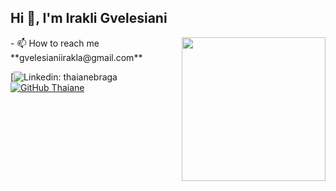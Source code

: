 <h2> Hi 👋, I'm Irakli Gvelesiani</h2>
<img align='right' src="https://media.giphy.com/media/ieyl9zmCjO4b4t6qoY/giphy.gif" width="230">
- 📫 How to reach me **gvelesianiirakla@gmail.com**
</em></p>

[![Linkedin: thaianebraga](https://img.shields.io/badge/-thaianebraga-blue?style=flat-square&logo=Linkedin&logoColor=white&link=https://www.linkedin.com/in/irakli-gvelesiani//)
[![GitHub Thaiane](https://img.shields.io/github/followers/thaiane?label=follow&style=social)](https://github.com/IrakliGvelesiani)



